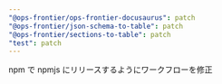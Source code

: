 ```yaml
---
"@ops-frontier/ops-frontier-docusaurus": patch
"@ops-frontier/json-schema-to-table": patch
"@ops-frontier/sections-to-table": patch
"test": patch
---
```


npm で npmjs にリリースするようにワークフローを修正
